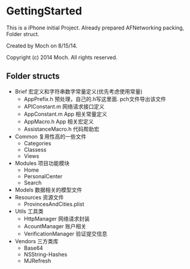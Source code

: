 # GettingStarted

This is a iPhone initial Project. Already prepared AFNetworking packing, Folder struct.

Created by Moch on 8/15/14.

Copyright (c) 2014 Moch. All rights reserved.

## Folder structs

- Brief  			宏定义和字符串数字常量定义(优先考虑使用常量)
	- AppPrefix.h   预处理，自己的.h写这里面. pch文件导出该文件
	- APIConstant.m 网络请求接口定义
	- AppConstant.m App 相关常量定义
	- AppMacro.h    App 相关宏定义
	- AssistanceMacro.h 代码帮助宏
- Common 			复用性高的一些文件
	- Categories
	- Classess
	- Views
- Modules 			项目功能模块
	- Home
	- PersonalCenter
	- Search
- Models 			数据相关的模型文件
- Resources			资源文件
	- ProvincesAndCities.plist
- Utils  			工具类
	- HttpManager   网络请求封装
	- AcountManager	账户相关
	- VerificationManager 验证提交信息
- Vendors 			三方类库
	- Base64
	- NSString-Hashes
	- MJRefresh
